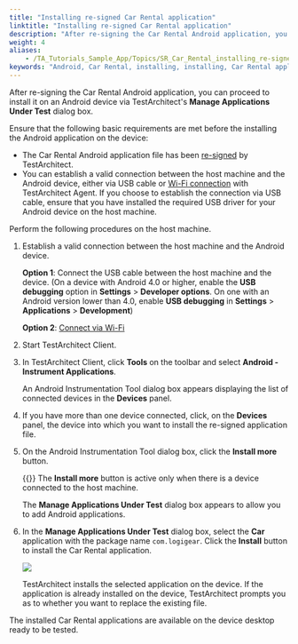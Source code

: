 ```yaml
--- 
title: "Installing re-signed Car Rental application"
linktitle: "Installing re-signed Car Rental application"
description: "After re-signing the Car Rental Android application, you can proceed to install it on an Android device via TestArchitect's Manage Applications Under Test dialog box."
weight: 4
aliases: 
    - /TA_Tutorials_Sample_App/Topics/SR_Car_Rental_installing_re-signed_application.html
keywords: "Android, Car Rental, installing, installing, Car Rental application"
---
```


After re-signing the Car Rental Android application, you can proceed to install it on an Android device via TestArchitect's **Manage Applications Under Test** dialog box.

Ensure that the following basic requirements are met before the installing the Android application on the device:

-   The Car Rental Android application file has been [re-signed](/user-guide/getting-started/sample-repository/car-rental-mobile/testing-car-rental-on-the-android-platform/car-rental-android-configuration/re-signing-car-rental-application) by TestArchitect.
-   You can establish a valid connection between the host machine and the Android device, either via USB cable or [Wi-Fi connection](/user-guide/getting-started/sample-repository/car-rental-mobile/testing-car-rental-on-the-android-platform/car-rental-android-configuration/connecting-to-android-s-testarchitect-agent-via-wi-fi) with TestArchitect Agent. If you choose to establish the connection via USB cable, ensure that you have installed the required USB driver for your Android device on the host machine.

Perform the following procedures on the host machine.

1.  Establish a valid connection between the host machine and the Android device.

    **Option 1**: Connect the USB cable between the host machine and the device. \(On a device with Android 4.0 or higher, enable the **USB debugging** option in **Settings** \> **Developer options**. On one with an Android version lower than 4.0, enable **USB debugging** in **Settings** \> **Applications** \> **Development**\)

    **Option 2**: [Connect via Wi-Fi](/user-guide/getting-started/sample-repository/car-rental-mobile/testing-car-rental-on-the-android-platform/car-rental-android-configuration/connecting-to-android-s-testarchitect-agent-via-wi-fi)

2.  Start TestArchitect Client.

3.  In TestArchitect Client, click **Tools** on the toolbar and select **Android - Instrument Applications**.

    An Android Instrumentation Tool dialog box appears displaying the list of connected devices in the **Devices** panel.

4.  If you have more than one device connected, click, on the **Devices** panel, the device into which you want to install the re-signed application file.

5.  On the Android Instrumentation Tool dialog box, click the **Install more** button.

    {{<tip>}} The **Install more** button is active only when there is a device connected to the host machine.

    The **Manage Applications Under Test** dialog box appears to allow you to add Android applications.

6.  In the **Manage Applications Under Test** dialog box, select the **Car** application with the package name `com.logigear`. Click the **Install** button to install the Car Rental application.

    ![](/images/TA_Tutorials_Sample_App/Images/android_re-signed_list.png)

    TestArchitect installs the selected application on the device. If the application is already installed on the device, TestArchitect prompts you as to whether you want to replace the existing file.


The installed Car Rental applications are available on the device desktop ready to be tested.



